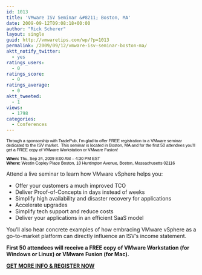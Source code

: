 ```yaml
---
id: 1013
title: 'VMware ISV Seminar &#8211; Boston, MA'
date: 2009-09-12T09:08:18+00:00
author: "Rick Scherer"
layout: single
guid: http://vmwaretips.com/wp/?p=1013
permalink: /2009/09/12/vmware-isv-seminar-boston-ma/
aktt_notify_twitter:
  - yes
ratings_users:
  - 0
ratings_score:
  - 0
ratings_average:
  - 0
aktt_tweeted:
  - 1
views:
  - 1798
categories:
  - Conferences
---
```

<p style="font-family: verdana, arial, helvetica; color: #000000; font-size: 11px;">
  <span style="font-family: verdana, arial, helvetica; color: #000000; font-size: 11px;">Through a sponsorship with TradePub, I&#8217;m glad to offer FREE registration to a VMware seminar dedicated to the ISV market.  This seminar is located in Boston, MA and for the first 50 attendees you&#8217;ll get a FREE copy of VMware Workstation or VMware Fusion!</span>
</p>

<p style="font-family: verdana, arial, helvetica; color: #000000; font-size: 11px;">
  <span style="font-family: verdana, arial, helvetica; color: #000000; font-size: 11px;"><strong>When:</strong> Thu, Sep 24, 2009 8:00 AM &#8211; 4:30 PM EST<br /> <strong>Where:</strong> Westin Copley Place Boston, 10 Huntington Avenue, Boston, Massachusetts 02116</p> 
  
  <p>
    Attend a live seminar to learn how VMware vSphere helps you: </span>
  </p>
  
  <ul>
    <li>
      Offer your customers a much improved TCO
    </li>
    <li>
      Deliver Proof-of-Concepts in days instead of weeks
    </li>
    <li>
      Simplify high availability and disaster recovery for applications
    </li>
    <li>
      Accelerate upgrades
    </li>
    <li>
      Simplify tech support and reduce costs
    </li>
    <li>
      Deliver your applications in an efficient SaaS model
    </li>
  </ul>
  
  <p>
    You&#8217;ll also hear concrete examples of how embracing VMware vSphere as a go-to-market platform can directly influence an ISV&#8217;s income statement.
  </p>
  
  <p>
    <strong>First 50 attendees will receive a FREE copy of VMware Workstation (for Windows or Linux) or VMware Fusion (for Mac).</strong>
  </p>
  
  <p>
    <strong><a href="http://vmwaretips.tradepub.com/free/w_vmwa01/" target="_blank">GET MORE INFO & REGISTER NOW</a></strong>
  </p>